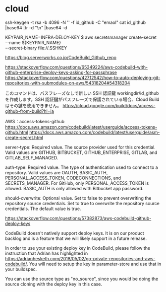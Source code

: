 # cloud
ssh-keygen -t rsa -b 4096 -N '' -f id_github -C "emaol"
cat id_github |base64 |tr -d "\n" |base64 -d


KEYPAIR_NAME=INFRA-DELOY-KEY
$ aws secretsmanager create-secret \
    --name ${KEYPAIR_NAME} \
    --secret-binary file://.SSHKEY

    
https://blog.serverworks.co.jp/CodeBuild_Github_repo


https://stackoverflow.com/questions/65349224/aws-codebuild-with-github-enterprise-deploy-keys-asking-for-passphrase
https://stackoverflow.com/questions/42712542/how-to-auto-deploying-git-repositories-with-submodules-on-aws/54318204#54318204

このコマンドは、パスフレーズなしで新しい SSH 認証鍵 workingdir/id_github を作成します。SSH 認証鍵がパスフレーズで保護されている場合、Cloud Build はその鍵を使用できません。
https://cloud.google.com/build/docs/access-github-from-build?hl=ja


AWS：access-tokens-github
https://docs.aws.amazon.com/codebuild/latest/userguide/access-tokens-github.html
https://docs.aws.amazon.com/codebuild/latest/userguide/asm-create-secret.html

server-type: Required value. The source provider used for this credential. Valid values are GITHUB, BITBUCKET, GITHUB_ENTERPRISE, GITLAB, and GITLAB_SELF_MANAGED.

auth-type: Required value. The type of authentication used to connect to a repository. Valid values are OAUTH, BASIC_AUTH, PERSONAL_ACCESS_TOKEN, CODECONNECTIONS, and SECRETS_MANAGER. For GitHub, only PERSONAL_ACCESS_TOKEN is allowed. BASIC_AUTH is only allowed with Bitbucket app password.

should-overwrite: Optional value. Set to false to prevent overwriting the repository source credentials. Set to true to overwrite the repository source credentials. The default value is true.



https://stackoverflow.com/questions/57382873/aws-codebuild-github-deploy-keys

CodeBuild doesn't natively support deploy keys. It is on our product backlog and is a feature that we will likely support in a future release.

In order to use your existing deploy key in CodeBuild, please follow the instruction that Adrian has highlighted in https://adrianhesketh.com/2018/05/02/go-private-repositories-and-aws-codebuild/. You will need to setup the key in parameter-store and use that in your buildspec.

You can use the source type as "no_source", since you would be doing the source cloning with the deploy key in this case.

